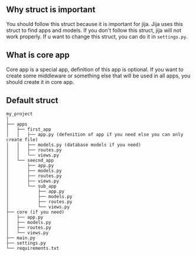 ## Why struct is important
You should follow this struct because it is important for jija.
Jija uses this struct to find apps and models.
If you don't follow this struct, jija will not work properly.
If u want to change this struct, you can do it in ``settings.py``.

## What is core app
Core app is a special app, definition of this app is optional.
If you want to create some middleware or something else that will be used in all apps, you should create it in core app.

## Default struct
    my_project
    │
    ├── apps
    │   ├── first_app
    │   │   ├── app.py (defenition of app if you need else you can only create file)
    │   │   ├── models.py (database models if you need)
    │   │   ├── routes.py
    │   │   └── views.py
    │   └── seecnd_app
    │       ├── app.py
    │       ├── models.py
    │       ├── routes.py
    │       ├── views.py
    │       └── sub_app  
    │           ├── app.py
    │           ├── models.py
    │           ├── routes.py
    │           └── views.py
    ├── core (if you need)
    │   ├── app.py
    │   ├── models.py
    │   ├── routes.py
    │   └── views.py
    ├── main.py
    ├── settings.py
    └── requirements.txt
